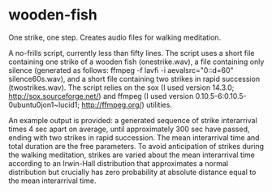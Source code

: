 wooden-fish
===========

One strike, one step. Creates audio files for walking meditation.

A no-frills script, currently less than fifty lines. The script uses a short file containing one strike of a wooden fish (onestrike.wav), a file containing only silence (generated as follows: ffmpeg -f lavfi -i aevalsrc="0::d=60" silence60s.wav), and a short file containing two strikes in rapid succession (twostrikes.wav). The script relies on the sox (I used version 14.3.0; http://sox.sourceforge.net/) and ffmpeg (I used version 0.10.5-6:0.10.5-0ubuntu0jon1~lucid1; http://ffmpeg.org/) utilities.

An example output is provided: a generated sequence of strike interarrival times 4 sec apart on average, until approximately 300 sec have passed, ending with two strikes in rapid succession. The mean interarrival time and total duration are the free parameters. To avoid anticipation of strikes during the walking meditation, strikes are varied about the mean interarrival time according to an Irwin-Hall distribution that approximates a normal distribution but crucially has zero probability at absolute distance equal to the mean interarrival time.
